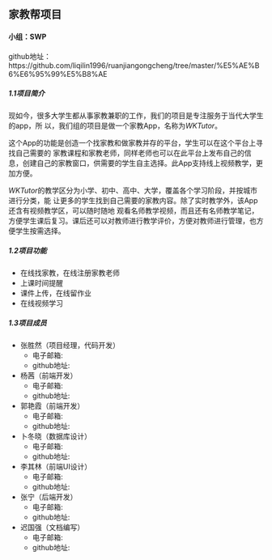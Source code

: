 ﻿<h2>家教帮项目</h2>
<h4>小组：SWP</h4>
<p>github地址：https://github.com/liqilin1996/ruanjiangongcheng/tree/master/%E5%AE%B6%E6%95%99%E5%B8%AE</p>
<h5>1.1项目简介</h5>
<body>
    <p>现如今，很多大学生都从事家教兼职的工作，我们的项目是专注服务于当代大学生的app，所
以，我们组的项目是做一个家教App，名称为<em>WKTutor</em>。</p>
	<p>这个App的功能是创造一个找家教和做家教并存的平台，学生可以在这个平台上寻找自己需要的
家教课程和家教老师，同样老师也可以在此平台上发布自己的信息，创建自己的家教窗口，供需要的学生自主选择。此App支持线上视频教学，更加方便。</p>
	<p><em>WKTutor</em>的教学区分为小学、初中、高中、大学，覆盖各个学习阶段，并按城市进行分类，能
让更多的学生找到自己需要的家教内容。除了实时教学外，该App还含有视频教学区，可以随时随地
观看名师教学视频，而且还有名师教学笔记，方便学生课后复习。课后还可以对教师进行教学评价，方便对教师进行管理，也方便学生按需选择。</p>
<h5>1.2项目功能</h5>
<ul>
	<li>在线找家教，在线注册家教老师</li>
	<li>上课时间提醒</li>
	<li>课件上传，在线留作业</li>
	<li>在线视频学习</li>
</ul>
<h5>1.3项目成员</h5>
<ul>
	<li>张胜然（项目经理，代码开发）
		<ul>
			<li>电子邮箱:<a href="1286693585@qq.com  "></a></li>
			<li>github地址:<a href="https://github.com/zhangshengran"></a></li>
		</ul>
	</li>
	<li>杨茜（前端开发）
		<ul>
			<li>电子邮箱:<a href="2462006777@qq.com"></a></li>
			<li>github地址:<a href="https://github.com/yangxi1998"></a></li>
		</ul>
	</li>
	<li>郭艳霞（前端开发）
		<ul>
			<li>电子邮箱:<a href="2537158536@qq.com"></a></li>
			<li>github地址:<a href="https://github.com/guoyanxia"></a></li>
		</ul>
	</li>
	<li>卜冬晓（数据库设计）
		<ul>
			<li>电子邮箱:<a href="1165140257@qq.com"></a></li>
			<li>github地址:<a href="https://github.com/bodongxiao"></a></li>
		</ul>
	</li>
	<li>李其林（前端UI设计）
		<ul>
			<li>电子邮箱:<a href="1819755585@qq.com"></a></li>
			<li>github地址:<a href="https://github.com/liqilin1996"></a></li>
		</ul>
	</li>
	<li>张宁（后端开发）
		<ul>
			<li>电子邮箱:<a href="zn993160060@icloud.com"></a></li>
			<li>github地址:<a href="https://github.com/zn1121"></a></li>
		</ul>
	</li>
	<li>迟国强（文档编写）
		<ul>
			<li>电子邮箱:<a href="255177826@qq.com"></a></li>
			<li>github地址:<a href="https://github.com/0214Chi"></a></li>
		</ul>
	</li>
</ul>
</body>
